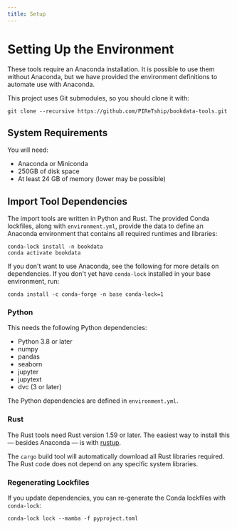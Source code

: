 ```yaml
---
title: Setup
---
```


# Setting Up the Environment

These tools require an Anaconda installation.  It is possible to use them without Anaconda, but we have provided
the environment definitions to automate use with Anaconda.

This project uses Git submodules, so you should clone it with:

    git clone --recursive https://github.com/PIReTship/bookdata-tools.git

## System Requirements

You will need:

- Anaconda or Miniconda
- 250GB of disk space
- At least 24 GB of memory (lower may be possible)

## Import Tool Dependencies

The import tools are written in Python and Rust.  The provided Conda lockfiles,
along with `environment.yml`, provide the data to define an Anaconda environment
that contains all required runtimes and libraries:

    conda-lock install -n bookdata
    conda activate bookdata

If you don't want to use Anaconda, see the following for more details on
dependencies.  If you don't yet have `conda-lock` installed in your base
environment, run:

    conda install -c conda-forge -n base conda-lock=1

### Python

This needs the following Python dependencies:

- Python 3.8 or later
- numpy
- pandas
- seaborn
- jupyter
- jupytext
- dvc (3 or later)

The Python dependencies are defined in `environment.yml`.

### Rust

The Rust tools need Rust version 1.59 or later.  The easiest way to install this — besides Anaconda — is with
[rustup](https://www.rust-lang.org/learn/get-started).

The `cargo` build tool will automatically download all Rust libraries required.  The Rust code does not depend on any specific system libraries.

### Regenerating Lockfiles

If you update dependencies, you can re-generate the Conda lockfiles with `conda-lock`:

    conda-lock lock --mamba -f pyproject.toml
